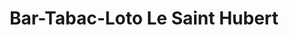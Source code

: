 ---
title: "Bar-Tabac-Loto Le Saint Hubert"
url: /saint-romain-de-colbosc/bar-tabac-loto-le-saint-hubert/
shop: tabac
---